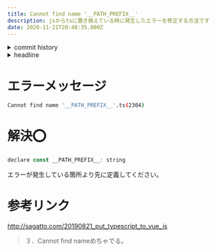 ```yaml
---
title: Cannot find name '__PATH_PREFIX__'
description: jsからtsに置き換えている時に発生したエラーを修正する方法です
date: 2020-11-21T20:48:35.000Z
---
```

<!-- history area start -->
<details><summary>commit history</summary><div><ol>
<li>2020/11/21 19:40:35 a1bd1a7</li>
<li>2020/11/15 20:37:47 92a34cc</li>
</ol></div></details>
<!-- history area end -->
<!-- toc area start -->
<details><summary>headline</summary><div>

<!-- toc -->

- [エラーメッセージ](#%E3%82%A8%E3%83%A9%E3%83%BC%E3%83%A1%E3%83%83%E3%82%BB%E3%83%BC%E3%82%B8)
- [解決⭕](#%E8%A7%A3%E6%B1%BA%E2%AD%95)
- [参考リンク](#%E5%8F%82%E8%80%83%E3%83%AA%E3%83%B3%E3%82%AF)

<!-- tocstop -->

</div></details>

<!-- toc area end -->

# エラーメッセージ

```bash
Cannot find name '__PATH_PREFIX__'.ts(2304)
```

# 解決⭕

```javascript
declare const __PATH_PREFIX__: string
```

エラーが発生している箇所より先に定義してください。

# 参考リンク
http://sagatto.com/20190821_put_typescript_to_vue_js
> ３．Cannot find nameめちゃでる。


